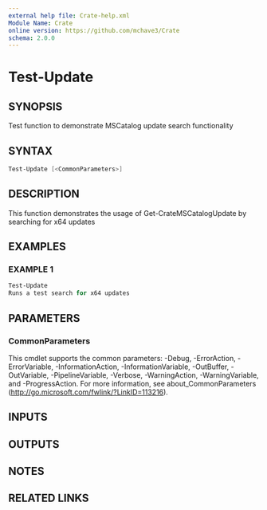 ```yaml
---
external help file: Crate-help.xml
Module Name: Crate
online version: https://github.com/mchave3/Crate
schema: 2.0.0
---
```


# Test-Update

## SYNOPSIS

Test function to demonstrate MSCatalog update search functionality

## SYNTAX

```powershell
Test-Update [<CommonParameters>]
```

## DESCRIPTION

This function demonstrates the usage of Get-CrateMSCatalogUpdate by searching for x64 updates

## EXAMPLES

### EXAMPLE 1

```powershell
Test-Update
Runs a test search for x64 updates
```

## PARAMETERS

### CommonParameters

This cmdlet supports the common parameters: -Debug, -ErrorAction, -ErrorVariable, -InformationAction, -InformationVariable, -OutBuffer, -OutVariable, -PipelineVariable, -Verbose, -WarningAction, -WarningVariable, and -ProgressAction. 
For more information, see about_CommonParameters (http://go.microsoft.com/fwlink/?LinkID=113216).

## INPUTS

## OUTPUTS

## NOTES

## RELATED LINKS
